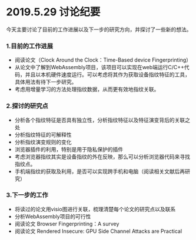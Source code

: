 # 2019.5.29 讨论纪要



今天主要讨论了目前的工作进展以及下一步的研究方向，并探讨了一些新的想法。

  
### 1.目前的工作进展

  - 阅读论文（Clock Around the Clock：Time-Based device Fingerprinting）
  - 从论文中了解到WebAssembly项目，该项目可以实现在web端运行C/C++代码，并且以本机硬件速度运行。可以考虑将其作为获取设备指纹特征的工具，具体用法有待下一步研究。
  - 考虑用增量学习的方法处理指纹数据，从而更有效地指纹关联。

### 2.探讨的研究点
 - 分析各个指纹特征是否具有独立性，分析指纹特征以及特征演变背后的关联之处
 - 分析指纹特征的可解释性
 - 分析指纹演变规则的变化
 - 浏览器插件的利用，特别是用于隐私保护的插件
- 考虑浏览器指纹其实是设备指纹的外在反映，那么可以分析浏览器代码来寻找指纹点。
- 手机端指纹的获取及利用，是否可以实现跨手机和电脑（阅读相关文献后再研究）

### 3.下一步的工作

- 将读过的论文用visio图进行关联，梳理清楚每个论文的研究点以及联系
- 分析WebAssembly项目的可行性
- 阅读论文 Browser Fingerprinting：A survey
- 阅读论文 Rendered Insecure: GPU Side Channel Attacks are Practical




